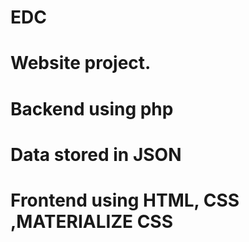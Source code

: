# EDC
# Website project.
# Backend using php 
# Data stored in JSON
# Frontend using HTML, CSS ,MATERIALIZE CSS
